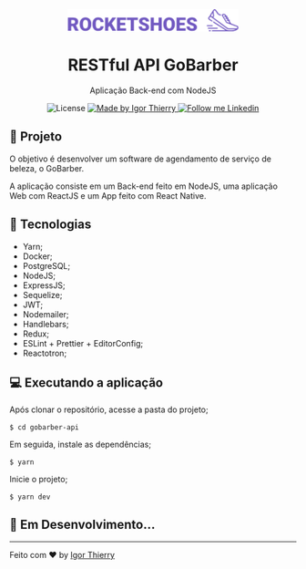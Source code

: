 <p align="center">
    <img alt="Rocketshoes" src="https://github.com/IgorThierry/Rocketshoes/blob/master/src/assets/images/logo.png?raw=true" width="300px"/>
</p>

<h1 align="center">
  RESTful API GoBarber
</h1>

<p align="center">Aplicação Back-end com NodeJS</p>

<p align="center">
  <img alt="License" src="https://img.shields.io/badge/license-MIT-2ecc71">

  <a href="https://github.com/BrunoSaibert">
    <img alt="Made by Igor Thierry" src="https://img.shields.io/badge/Made%20by-Igor%20Thierry-2ecc71">
  </a>

  <a href="https://www.linkedin.com/in/igor-thierry-bastos-de-pina-204a27a6/">
    <img alt="Follow me Linkedin" src="https://img.shields.io/badge/Follow%20up-igorthierry-2ecc71?style=social&logo=linkedin">
  </a>
</p>

## 🚀 Projeto

O objetivo é desenvolver um software de agendamento de serviço de beleza, o GoBarber.

A aplicação consiste em um Back-end feito em NodeJS, uma aplicação Web com ReactJS e um App feito com React Native.

## 🔧 Tecnologias

- Yarn;
- Docker;
- PostgreSQL;
- NodeJS;
- ExpressJS;
- Sequelize;
- JWT;
- Nodemailer;
- Handlebars;
- Redux;
- ESLint + Prettier + EditorConfig;
- Reactotron;

## 💻 Executando a aplicação

Após clonar o repositório, acesse a pasta do projeto;

```
$ cd gobarber-api
```

Em seguida, instale as dependências;

```
$ yarn
```

Inicie o projeto;

```
$ yarn dev
```

## 🚧 **Em Desenvolvimento...**

---

Feito com ♥ by [Igor Thierry](https://www.linkedin.com/in/igor-thierry-bastos-de-pina-204a27a6/)

